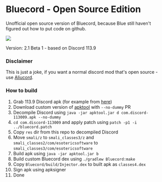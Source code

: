 # Bluecord - Open Source Edition
Unofficial open source version of Bluecord, because Blue still haven't figured out how to put code on github.

![](https://i.imgur.com/E25H08S.png)

Version: 2.1 Beta 1 - based on Discord 113.9

### Disclaimer
This is just a joke, if you want a normal discord mod that's open source - use [Aliucord](https://github.com/Aliucord/Aliucord).

### How to build
1. Grab 113.9 Discord apk (for example from [here](https://www.apkmirror.com/wp-content/themes/APKMirror/download.php?id=3178486))
2. Download custom version of [apktool](https://f001.backblazeb2.com/file/avepub/apktool-cli-all.jar) with `--no-dummy` PR
3. Decompile Discord using `java -jar apktool.jar d com.discord-113009.apk --no-dummy`
4. `cd com.discord-113009` and apply patch using `patch -p1 -i ../bluecord.patch`
5. Copy `res` dir from this repo to decompiled Discord 
6. Move `smali/z` to `smali_classes3/z` and `smali_classes2/com/esotericsoftware` to `smali_classes3/com/esotericsoftware`
7. Build apk using `java -jar apktool.jar b`
8. Build custom Bluecord dex using `./gradlew Bluecord:make`
9. Copy `Bluecord/build/Injector.dex` to built apk as `classes4.dex`
10. Sign apk using apksigner
11. Done
